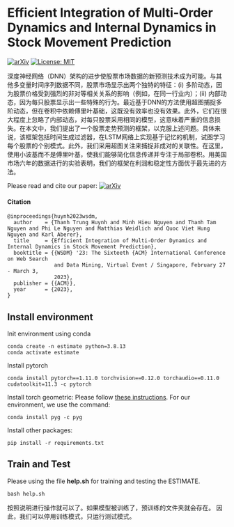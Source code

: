 # Efficient Integration of Multi-Order Dynamics and Internal Dynamics in Stock Movement Prediction

[![arXiv](https://img.shields.io/badge/arXiv-2211.07400-b31b1b.svg)](https://arxiv.org/abs/2211.07400)
[![License: MIT](https://img.shields.io/badge/License-MIT-yellow.svg)](https://opensource.org/licenses/MIT)

深度神经网络（DNN）架构的进步使股票市场数据的新预测技术成为可能。与其他多变量时间序列数据不同，股票市场显示出两个独特的特征：(i) 多阶动态，因为股票价格受到强烈的非对等相关关系的影响（例如，在同一行业内）；(ii) 内部动态，因为每只股票显示出一些特殊的行为。最近基于DNN的方法使用超图捕捉多阶动态，但在卷积中依赖傅里叶基础，这既没有效率也没有效果。此外，它们在很大程度上忽略了内部动态，对每只股票采用相同的模型，这意味着严重的信息损失。在本文中，我们提出了一个股票走势预测的框架，以克服上述问题。具体来说，该框架包括时间生成过滤器，在LSTM网络上实现基于记忆的机制，试图学习每个股票的个别模式。此外，我们采用超图关注来捕捉非成对的关联性。在这里，使用小波基而不是傅里叶基，使我们能够简化信息传递并专注于局部卷积。用美国市场六年的数据进行的实验表明，我们的框架在利润和稳定性方面优于最先进的方法。

Please read and cite our paper: [![arXiv](https://img.shields.io/badge/arXiv-2211.07400-b31b1b.svg)](https://arxiv.org/abs/2211.07400)

#### Citation 
```
@inproceedings{huynh2023wsdm,
  author    = {Thanh Trung Huynh and Minh Hieu Nguyen and Thanh Tam Nguyen and Phi Le Nguyen and Matthias Weidlich and Quoc Viet Hung Nguyen and Karl Aberer},
  title     = {Efficient Integration of Multi-Order Dynamics and Internal Dynamics in Stock Movement Prediction},
  booktitle = {{WSDM} '23: The Sixteeth {ACM} International Conference on Web Search
               and Data Mining, Virtual Event / Singapore, February 27 - March 3,
               2023},
  publisher = {{ACM}},
  year      = {2023},
}
```

## Install environment
Init environment using conda
```
conda create -n estimate python=3.8.13
conda activate estimate
```
Install pytorch
```
conda install pytorch==1.11.0 torchvision==0.12.0 torchaudio==0.11.0 cudatoolkit=11.3 -c pytorch
```
Install torch geometric: Please follow [these instructions](https://pytorch-geometric.readthedocs.io/en/latest/notes/installation.html).
For our environment, we use the command:
```
conda install pyg -c pyg
```
Install other packages:
```
pip install -r requirements.txt
```

## Train and Test
Please using the file **help.sh** for training and testing the ESTIMATE.
```
bash help.sh
```
按照说明进行操作就可以了。如果模型被训练了，预训练的文件夹就会存在。 因此，我们可以停用训练模式，只运行测试模式。
